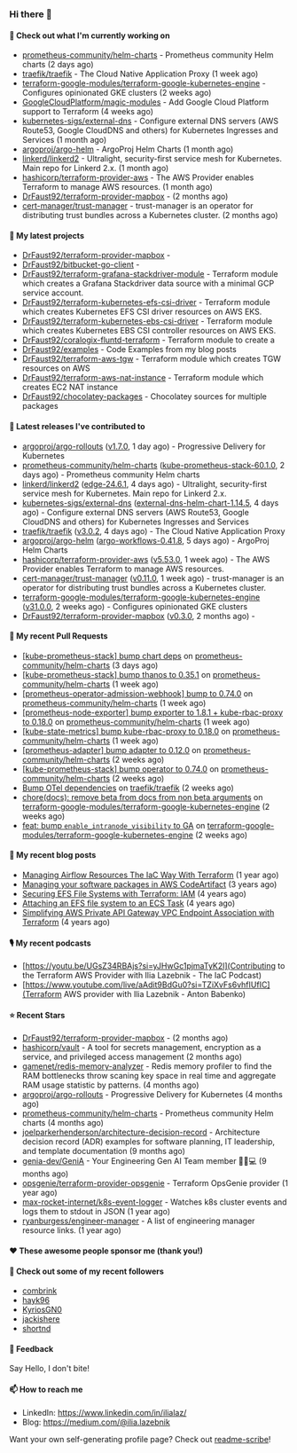 ### Hi there 👋

#### 👷 Check out what I'm currently working on

- [prometheus-community/helm-charts](https://github.com/prometheus-community/helm-charts) - Prometheus community Helm charts (2 days ago)
- [traefik/traefik](https://github.com/traefik/traefik) - The Cloud Native Application Proxy (1 week ago)
- [terraform-google-modules/terraform-google-kubernetes-engine](https://github.com/terraform-google-modules/terraform-google-kubernetes-engine) - Configures opinionated GKE clusters (2 weeks ago)
- [GoogleCloudPlatform/magic-modules](https://github.com/GoogleCloudPlatform/magic-modules) - Add Google Cloud Platform support to Terraform (4 weeks ago)
- [kubernetes-sigs/external-dns](https://github.com/kubernetes-sigs/external-dns) - Configure external DNS servers (AWS Route53, Google CloudDNS and others) for Kubernetes Ingresses and Services (1 month ago)
- [argoproj/argo-helm](https://github.com/argoproj/argo-helm) - ArgoProj Helm Charts (1 month ago)
- [linkerd/linkerd2](https://github.com/linkerd/linkerd2) - Ultralight, security-first service mesh for Kubernetes. Main repo for Linkerd 2.x. (1 month ago)
- [hashicorp/terraform-provider-aws](https://github.com/hashicorp/terraform-provider-aws) - The AWS Provider enables Terraform to manage AWS resources. (1 month ago)
- [DrFaust92/terraform-provider-mapbox](https://github.com/DrFaust92/terraform-provider-mapbox) -  (2 months ago)
- [cert-manager/trust-manager](https://github.com/cert-manager/trust-manager) - trust-manager is an operator for distributing trust bundles across a Kubernetes cluster. (2 months ago)

#### 🌱 My latest projects

- [DrFaust92/terraform-provider-mapbox](https://github.com/DrFaust92/terraform-provider-mapbox) - 
- [DrFaust92/bitbucket-go-client](https://github.com/DrFaust92/bitbucket-go-client) - 
- [DrFaust92/terraform-grafana-stackdriver-module](https://github.com/DrFaust92/terraform-grafana-stackdriver-module) - Terraform module which creates a Grafana Stackdriver data source with a minimal GCP service account.
- [DrFaust92/terraform-kubernetes-efs-csi-driver](https://github.com/DrFaust92/terraform-kubernetes-efs-csi-driver) - Terraform module which creates Kubernetes EFS CSI driver resources on AWS EKS.
- [DrFaust92/terraform-kubernetes-ebs-csi-driver](https://github.com/DrFaust92/terraform-kubernetes-ebs-csi-driver) - Terraform module which creates Kubernetes EBS CSI controller resources on AWS EKS.
- [DrFaust92/coralogix-fluntd-terraform](https://github.com/DrFaust92/coralogix-fluntd-terraform) - Terraform module to create a 
- [DrFaust92/examples](https://github.com/DrFaust92/examples) - Code Examples from my blog posts
- [DrFaust92/terraform-aws-tgw](https://github.com/DrFaust92/terraform-aws-tgw) - Terraform module which creates TGW resources on AWS
- [DrFaust92/terraform-aws-nat-instance](https://github.com/DrFaust92/terraform-aws-nat-instance) - Terraform module which creates EC2 NAT instance
- [DrFaust92/chocolatey-packages](https://github.com/DrFaust92/chocolatey-packages) - Chocolatey sources for multiple packages

#### 🔭 Latest releases I've contributed to

- [argoproj/argo-rollouts](https://github.com/argoproj/argo-rollouts) ([v1.7.0](https://github.com/argoproj/argo-rollouts/releases/tag/v1.7.0), 1 day ago) - Progressive Delivery for Kubernetes
- [prometheus-community/helm-charts](https://github.com/prometheus-community/helm-charts) ([kube-prometheus-stack-60.1.0](https://github.com/prometheus-community/helm-charts/releases/tag/kube-prometheus-stack-60.1.0), 2 days ago) - Prometheus community Helm charts
- [linkerd/linkerd2](https://github.com/linkerd/linkerd2) ([edge-24.6.1](https://github.com/linkerd/linkerd2/releases/tag/edge-24.6.1), 4 days ago) - Ultralight, security-first service mesh for Kubernetes. Main repo for Linkerd 2.x.
- [kubernetes-sigs/external-dns](https://github.com/kubernetes-sigs/external-dns) ([external-dns-helm-chart-1.14.5](https://github.com/kubernetes-sigs/external-dns/releases/tag/external-dns-helm-chart-1.14.5), 4 days ago) - Configure external DNS servers (AWS Route53, Google CloudDNS and others) for Kubernetes Ingresses and Services
- [traefik/traefik](https://github.com/traefik/traefik) ([v3.0.2](https://github.com/traefik/traefik/releases/tag/v3.0.2), 4 days ago) - The Cloud Native Application Proxy
- [argoproj/argo-helm](https://github.com/argoproj/argo-helm) ([argo-workflows-0.41.8](https://github.com/argoproj/argo-helm/releases/tag/argo-workflows-0.41.8), 5 days ago) - ArgoProj Helm Charts
- [hashicorp/terraform-provider-aws](https://github.com/hashicorp/terraform-provider-aws) ([v5.53.0](https://github.com/hashicorp/terraform-provider-aws/releases/tag/v5.53.0), 1 week ago) - The AWS Provider enables Terraform to manage AWS resources.
- [cert-manager/trust-manager](https://github.com/cert-manager/trust-manager) ([v0.11.0](https://github.com/cert-manager/trust-manager/releases/tag/v0.11.0), 1 week ago) - trust-manager is an operator for distributing trust bundles across a Kubernetes cluster.
- [terraform-google-modules/terraform-google-kubernetes-engine](https://github.com/terraform-google-modules/terraform-google-kubernetes-engine) ([v31.0.0](https://github.com/terraform-google-modules/terraform-google-kubernetes-engine/releases/tag/v31.0.0), 2 weeks ago) - Configures opinionated GKE clusters
- [DrFaust92/terraform-provider-mapbox](https://github.com/DrFaust92/terraform-provider-mapbox) ([v0.3.0](https://github.com/DrFaust92/terraform-provider-mapbox/releases/tag/v0.3.0), 2 months ago) - 

#### 🔨 My recent Pull Requests

- [[kube-prometheus-stack] bump chart deps](https://github.com/prometheus-community/helm-charts/pull/4601) on [prometheus-community/helm-charts](https://github.com/prometheus-community/helm-charts) (3 days ago)
- [[kube-prometheus-stack] bump thanos to 0.35.1](https://github.com/prometheus-community/helm-charts/pull/4596) on [prometheus-community/helm-charts](https://github.com/prometheus-community/helm-charts) (1 week ago)
- [[prometheus-operator-admission-webhook] bump to 0.74.0](https://github.com/prometheus-community/helm-charts/pull/4595) on [prometheus-community/helm-charts](https://github.com/prometheus-community/helm-charts) (1 week ago)
- [[prometheus-node-exporter] bump exporter to 1.8.1 &#43; kube-rbac-proxy to 0.18.0](https://github.com/prometheus-community/helm-charts/pull/4594) on [prometheus-community/helm-charts](https://github.com/prometheus-community/helm-charts) (1 week ago)
- [[kube-state-metrics] bump kube-rbac-proxy to 0.18.0](https://github.com/prometheus-community/helm-charts/pull/4593) on [prometheus-community/helm-charts](https://github.com/prometheus-community/helm-charts) (1 week ago)
- [[prometheus-adapter] bump adapter to 0.12.0](https://github.com/prometheus-community/helm-charts/pull/4569) on [prometheus-community/helm-charts](https://github.com/prometheus-community/helm-charts) (2 weeks ago)
- [[kube-prometheus-stack] bump operator to 0.74.0](https://github.com/prometheus-community/helm-charts/pull/4568) on [prometheus-community/helm-charts](https://github.com/prometheus-community/helm-charts) (2 weeks ago)
- [Bump OTel dependencies](https://github.com/traefik/traefik/pull/10763) on [traefik/traefik](https://github.com/traefik/traefik) (2 weeks ago)
- [chore(docs): remove beta from docs from non beta arguments](https://github.com/terraform-google-modules/terraform-google-kubernetes-engine/pull/1957) on [terraform-google-modules/terraform-google-kubernetes-engine](https://github.com/terraform-google-modules/terraform-google-kubernetes-engine) (2 weeks ago)
- [feat: bump `enable_intranode_visibility` to GA](https://github.com/terraform-google-modules/terraform-google-kubernetes-engine/pull/1956) on [terraform-google-modules/terraform-google-kubernetes-engine](https://github.com/terraform-google-modules/terraform-google-kubernetes-engine) (2 weeks ago)

#### 📜 My recent blog posts

- [Managing Airflow Resources The IaC Way With Terraform](https://engineering.placer.ai/managing-airflow-resources-the-iac-way-with-terraform-ea5b8db573ad?source=rss-cac402f06fa8------2) (1 year ago)
- [Managing your software packages in AWS CodeArtifact](https://medium.com/@ilia.lazebnik/managing-your-software-packages-in-aws-codeartifact-12d00053e243?source=rss-cac402f06fa8------2) (3 years ago)
- [Securing EFS File Systems with Terraform: IAM](https://medium.com/@ilia.lazebnik/securing-efs-file-systems-with-terraform-iam-d2a066c198ab?source=rss-cac402f06fa8------2) (4 years ago)
- [Attaching an EFS file system to an ECS Task](https://medium.com/@ilia.lazebnik/attaching-an-efs-file-system-to-an-ecs-task-7bd15b76a6ef?source=rss-cac402f06fa8------2) (4 years ago)
- [Simplifying AWS Private API Gateway VPC Endpoint Association with Terraform](https://medium.com/@ilia.lazebnik/simplifying-aws-private-api-gateway-vpc-endpoint-association-with-terraform-b379a247afbf?source=rss-cac402f06fa8------2) (4 years ago)

#### 🎙️ My recent podcasts
- [https://youtu.be/UGsZ34RBAjs?si=yJHwGc1pjmaTyK2l](Contributing to the Terraform AWS Provider with Ilia Lazebnik - The IaC Podcast)
- [https://www.youtube.com/live/aAdit9BdGu0?si=TZiXvFs6vhfIUfIC](Terraform AWS provider with Ilia Lazebnik - Anton Babenko)

#### ⭐ Recent Stars

- [DrFaust92/terraform-provider-mapbox](https://github.com/DrFaust92/terraform-provider-mapbox) -  (2 months ago)
- [hashicorp/vault](https://github.com/hashicorp/vault) - A tool for secrets management, encryption as a service, and privileged access management (2 months ago)
- [gamenet/redis-memory-analyzer](https://github.com/gamenet/redis-memory-analyzer) - Redis memory profiler to find the RAM bottlenecks throw scaning key space in real time and aggregate RAM usage statistic by patterns. (4 months ago)
- [argoproj/argo-rollouts](https://github.com/argoproj/argo-rollouts) - Progressive Delivery for Kubernetes (4 months ago)
- [prometheus-community/helm-charts](https://github.com/prometheus-community/helm-charts) - Prometheus community Helm charts (4 months ago)
- [joelparkerhenderson/architecture-decision-record](https://github.com/joelparkerhenderson/architecture-decision-record) - Architecture decision record (ADR) examples for software planning, IT leadership, and template documentation (9 months ago)
- [genia-dev/GeniA](https://github.com/genia-dev/GeniA) - Your Engineering Gen AI Team member 🧬🤖💻 (9 months ago)
- [opsgenie/terraform-provider-opsgenie](https://github.com/opsgenie/terraform-provider-opsgenie) - Terraform OpsGenie provider (1 year ago)
- [max-rocket-internet/k8s-event-logger](https://github.com/max-rocket-internet/k8s-event-logger) - Watches k8s cluster events and logs them to stdout in JSON (1 year ago)
- [ryanburgess/engineer-manager](https://github.com/ryanburgess/engineer-manager) - A list of engineering manager resource links. (1 year ago)

#### ❤️ These awesome people sponsor me (thank you!)


#### 👯 Check out some of my recent followers

- [combrink](https://github.com/combrink)
- [hayk96](https://github.com/hayk96)
- [KyriosGN0](https://github.com/KyriosGN0)
- [jackishere](https://github.com/jackishere)
- [shortnd](https://github.com/shortnd)

#### 💬 Feedback

Say Hello, I don't bite!

#### 📫 How to reach me

- LinkedIn: https://www.linkedin.com/in/ilialaz/
- Blog: https://medium.com/@ilia.lazebnik

Want your own self-generating profile page? Check out [readme-scribe](https://github.com/muesli/readme-scribe)!


